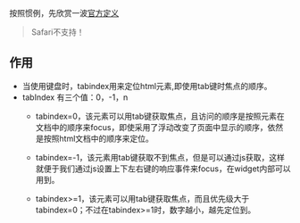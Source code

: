 按照惯例，先欣赏一波[官方定义](http://www.w3school.com.cn/tags/att_standard_tabindex.asp)
> Safari不支持！

## 作用
* 当使用键盘时，tabindex用来定位html元素,即使用tab键时焦点的顺序。
* tabIndex 有三个值：0，-1，n
	* tabindex=0，该元素可以用tab键获取焦点，且访问的顺序是按照元素在文档中的顺序来focus，即使采用了浮动改变了页面中显示的顺序，依然是按照html文档中的顺序来定位。

	* tabindex=-1，该元素用tab键获取不到焦点，但是可以通过js获取，这样就便于我们通过js设置上下左右键的响应事件来focus，在widget内部可以用到。

	* tabindex>=1，该元素可以用tab键获取焦点，而且优先级大于tabindex=0；不过在tabindex>=1时，数字越小，越先定位到。
